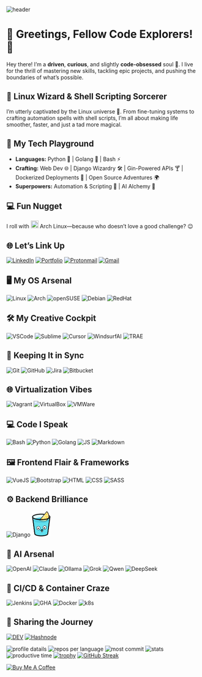 ![header](https://capsule-render.vercel.app/api?type=venom&height=250&color=gradient&text=DevOps%20@%20ICT%20Strypes&reversal=false&textBg=false&fontColor=bf9b36&fontAlign=35&fontAlignY=88&descAlign=50&descAlignY=50&fontSize=50)

<!-- # *Junior DevOps Engineer @ [Strypes](https://strypes.eu/)* -->

<!-- # [![Typing SVG](https://readme-typing-svg.herokuapp.com?size=23&color=F72634&background=FFEFEC00&vCenter=true&lines=DevOps+@+Strypes)](https://git.io/typing-svg) -->

# 🌟 Greetings, Fellow Code Explorers! 👋

Hey there! I’m a **driven**, **curious**, and slightly **code-obsessed** soul 🚀. I live for the thrill of mastering new skills, tackling epic projects, and pushing the boundaries of what’s possible.

## 🐧 Linux Wizard & Shell Scripting Sorcerer

I’m utterly captivated by the Linux universe 🌌. From fine-tuning systems to crafting automation spells with shell scripts, I’m all about making life smoother, faster, and just a tad more magical.

## 🔧 My Tech Playground

- **Languages:** Python 🐍 | Golang 🐹 | Bash ⚡
- **Crafting:** Web Dev 🌐 | Django Wizardry 🛠️ | Gin-Powered APIs 🍸 | Dockerized Deployments 🐳 | Open Source Adventures 🌍
- **Superpowers:** Automation & Scripting 🤖 | AI Alchemy 🧠

## 💻 Fun Nugget

I roll with <img src="https://cdn0.iconfinder.com/data/icons/flat-round-system/512/archlinux-512.png" width="20px" height="20px"> Arch Linux—because who doesn’t love a good challenge? 😉

## 🌐 Let’s Link Up

<!-- [![Typing SVG](https://readme-typing-svg.herokuapp.com?size=18&color=2435F7&background=FFEFEC00&vCenter=true&lines=✨+Connect+with+Me)](https://git.io/typing-svg) -->

[![LinkedIn](https://img.icons8.com/?size=48&id=xuvGCOXi8Wyg&format=png)](https://www.linkedin.com/in/plamen-ivanov-33a851226/) [![Portfolio](https://img.icons8.com/?size=48&id=111139&format=png)](https://k1lgor.github.io/hugo-portfolio/) [![Protonmail](https://img.icons8.com/?size=48&id=82aYkgJax8kO&format=png)](mailto:plamen_iv@protonmail.com) [![Gmail](https://img.icons8.com/?size=48&id=qyRpAggnV0zH&format=png)](mailto:paco.iwanow@gmail.com)

## 🖥️ My OS Arsenal

<!-- [![Typing SVG](https://readme-typing-svg.herokuapp.com?size=18&color=F71A49&background=FFEFEC00&vCenter=true&lines=🖥️+Operating+Systems)](https://git.io/typing-svg) -->

![Linux](https://img.icons8.com/?size=48&id=17842&format=png) ![Arch](https://img.icons8.com/?size=48&id=wAP66KkT7fgn&format=png) ![openSUSE](https://img.icons8.com/?size=48&id=17848&format=png&color=000000) ![Debian](https://img.icons8.com/?size=48&id=17838&format=png&color=000000) ![RedHat](https://img.icons8.com/?size=48&id=17847&format=png&color=000000)

## 🛠️ My Creative Cockpit

<!-- [![Typing SVG](https://readme-typing-svg.herokuapp.com?size=18&color=F79924&background=FFEFEC00&vCenter=true&lines=🛠️+IDEs+n+Editors)](https://git.io/typing-svg) -->

![VSCode](https://img.icons8.com/?size=48&id=0OQR1FYCuA9f&format=png) ![Sublime](https://img.icons8.com/?size=48&id=6RHskkZGRABM&format=png) <img src="https://img.icons8.com/?size=100&id=DiGZkjCzyZXn&format=png&color=000000" alt="Cursor" width="48"> <img src="https://img.icons8.com/?size=100&id=d31ZyFhMRYFS&format=png&color=000000" alt="WindsurfAI" width="48"> <img src="https://parsefiles.back4app.com/JPaQcFfEEQ1ePBxbf6wvzkPMEqKYHhPYv8boI1Rc/086fddbbaa5921887a4c8cdfdb5fb972_low_res_Trae_AI.png" alt="TRAE" width="48">

## 🔧 Keeping It in Sync

<!-- [![Typing SVG](https://readme-typing-svg.herokuapp.com?size=18&color=F7EE24&background=FFEFEC00&vCenter=true&lines=🔧+Version+Control)](https://git.io/typing-svg) -->

![Git](https://img.icons8.com/?size=48&id=20906&format=png) ![GitHub](https://img.icons8.com/?size=48&id=fmFqQmR0UdsR&format=png) ![Jira](https://img.icons8.com/?size=48&id=oROcPah5ues6&format=png) ![Bitbucket](https://img.icons8.com/?size=48&id=x2g9nPCwQPOn&format=png)

## 🌐 Virtualization Vibes

<!-- [![Typing SVG](https://readme-typing-svg.herokuapp.com?size=18&color=57f542&background=FFEFEC00&vCenter=true&lines=🌐+Virtualization)](https://git.io/typing-svg) -->

![Vagrant](https://img.icons8.com/?size=48&id=3PDHRxGw69aG&format=png) ![VirtualBox](https://img.icons8.com/?size=48&id=38792&format=png) ![VMWare](https://img.icons8.com/?size=48&id=sFFBQN8kzSOS&format=png)

## 💻 Code I Speak

<!-- [![Typing SVG](https://readme-typing-svg.herokuapp.com?size=18&color=24F7E0&background=FFEFEC00&vCenter=true&lines=💻+Languages)](https://git.io/typing-svg) -->

![Bash](https://img.icons8.com/?size=48&id=8gWOBXY72Osj&format=png) ![Python](https://img.icons8.com/?size=48&id=13441&format=png) ![Golang](https://img.icons8.com/?size=48&id=44442&format=png) ![JS](https://img.icons8.com/?size=48&id=108784&format=png) ![Markdown](https://img.icons8.com/?size=48&id=21812&format=png)

## 🖼️ Frontend Flair & Frameworks

<!-- [![Typing SVG](https://readme-typing-svg.herokuapp.com?size=18&color=E727F7&background=FFEFEC00&vCenter=true&lines=🖼️+Frontend+n+Frameworks)](https://git.io/typing-svg) -->

![VueJS](https://img.icons8.com/?size=48&id=rY6agKizO9eb&format=png) ![Bootstrap](https://img.icons8.com/?size=48&id=84710&format=png) ![HTML](https://img.icons8.com/?size=48&id=20909&format=png) ![CSS](https://img.icons8.com/?size=48&id=21278&format=png) ![SASS](https://img.icons8.com/?size=48&id=QBqFNfPPB2Kx&format=png)

## ⚙️ Backend Brilliance

<!-- [![Typing SVG](https://readme-typing-svg.herokuapp.com?size=18&color=1BBCFF&background=FFEFEC00&vCenter=true&lines=⚙️+Backend+Powerhouses)](https://git.io/typing-svg) -->

![Django](https://img.icons8.com/?size=48&id=IuuVVwsdTi2v&format=png&color=000000) <img src="https://github.com/gin-gonic/logo/blob/master/color.png?raw=true" alt="Gin" width="48">

## 🤖 AI Arsenal

<!-- [![Typing SVG](https://readme-typing-svg.herokuapp.com?size=18&color=FF6F61&background=FFEFEC00&vCenter=true&lines=🤖+AI+Arsenal)](https://git.io/typing-svg) -->

<img src="https://img.icons8.com/?size=100&id=FBO05Dys9QCg&format=png&color=000000" alt="OpenAI" width="48"> <img src="https://registry.npmmirror.com/@lobehub/icons-static-png/latest/files/dark/claude-color.png" alt="Claude" width="48"> <img src="https://registry.npmmirror.com/@lobehub/icons-static-png/latest/files/dark/ollama.png" alt="Ollama" width="48"> <img src="https://img.icons8.com/?size=100&id=SvMVhUPAeXkz&format=png&color=000000" alt="Grok" width="48"> <img src="https://registry.npmmirror.com/@lobehub/icons-static-png/latest/files/dark/qwen-color.png" alt="Qwen" width="48"> <img src="https://registry.npmmirror.com/@lobehub/icons-static-png/latest/files/dark/deepseek-color.png" alt="DeepSeek" width="48">

## 🔄 CI/CD & Container Craze

<!-- [![Typing SVG](https://readme-typing-svg.herokuapp.com?size=18&color=ff1bbc&background=FFEFEC00&vCenter=true&lines=🔄+CI/CD+n+Containers)](https://git.io/typing-svg) -->

![Jenkins](https://img.icons8.com/?size=48&id=39292&format=png) ![GHA](https://assets.streamlinehq.com/image/private/w_48,h_48,ar_1/f_auto/v1/icons/logos/githubactions-y25war1i0v99ou2bcsq9a.png/githubactions-vk7d38wrs9nhxf2zytqd9h.png?_a=DAJFJtWIZAAC) ![Docker](https://img.icons8.com/?size=48&id=cdYUlRaag9G9&format=png) ![k8s](https://img.icons8.com/?size=48&id=cvzmaEA4kC0o&format=png&color=000000)

## 📝 Sharing the Journey

<!-- [![Typing SVG](https://readme-typing-svg.herokuapp.com?size=18&color=9427F7&background=FFEFEC00&vCenter=true&lines=📝+Content+Creation)](https://git.io/typing-svg) -->

[![DEV](https://img.icons8.com/?size=48&id=Sf2NuZRCVuaE&format=png)](https://dev.to/k1lgor) [![Hashnode](https://img.icons8.com/?size=48&id=HnB8zGOh5xgd&format=png)](https://k1lgor.hashnode.dev/)

<!-- ![Snake animation](https://github.com/k1lgor/k1lgor/blob/output/github-contribution-grid-snake.svg) -->

![profile datails](https://github-profile-summary-cards.vercel.app/api/cards/profile-details?username=k1lgor&theme=dracula)
![repos per language](https://github-profile-summary-cards.vercel.app/api/cards/repos-per-language?username=k1lgor&theme=dracula)
![most commit](https://github-profile-summary-cards.vercel.app/api/cards/most-commit-language?username=k1lgor&theme=dracula)
![stats](https://github-profile-summary-cards.vercel.app/api/cards/stats?username=k1lgor&theme=dracula)
![productive time](https://github-profile-summary-cards.vercel.app/api/cards/productive-time?username=k1lgor&theme=dracula)
[![trophy](https://github-profile-trophy.vercel.app/?username=k1lgor&row=1&theme=dracula)](https://github.com/ryo-ma/github-profile-trophy)
[![GitHub Streak](http://github-readme-streak-stats.herokuapp.com?user=k1lgor&theme=dracula&date_format=j%20M%5B%20Y%5D)](https://git.io/streak-stats)

<a href="https://www.buymeacoffee.com/k1lgor" target="_blank"><img src="https://cdn.buymeacoffee.com/buttons/v2/default-yellow.png" alt="Buy Me A Coffee" style="height: 60px !important;width: 217px !important;" ></a>
